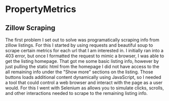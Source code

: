 # PropertyMetrics

## Zillow Scraping
The first problem I set out to solve was programatically scraping info from zillow listings.
For this I started by using requests and beautiful soup to scrape certain metrics for each url that I am interested in.
I initially ran into a 403 error, but once I formatted the request to mimic a browser, I was able to get the listing homepage.
That got me some basic listing info, however by just pulling the static html from the homepage I did not have access to the all remaining info under the "Show more" sections on the listing.
Those buttons loads additional content dynamically using JavaScript, so I needed a tool that could control a web browser and interact with the page as a user would.
For this I went with Selenium as allows you to simulate clicks, scrolls, and other interactions needed to scrape to the remaining listing info.
